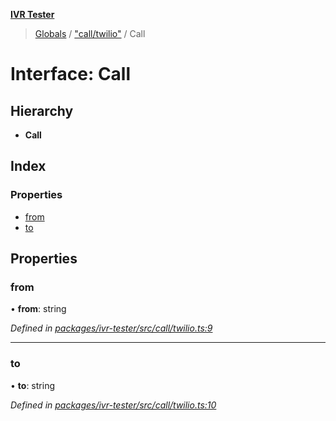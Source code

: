 **[IVR Tester](../README.md)**

> [Globals](../README.md) / ["call/twilio"](../modules/_call_twilio_.md) / Call

# Interface: Call

## Hierarchy

* **Call**

## Index

### Properties

* [from](_call_twilio_.call.md#from)
* [to](_call_twilio_.call.md#to)

## Properties

### from

•  **from**: string

*Defined in [packages/ivr-tester/src/call/twilio.ts:9](https://github.com/SketchingDev/ivr-tester/blob/437ae33/packages/ivr-tester/src/call/twilio.ts#L9)*

___

### to

•  **to**: string

*Defined in [packages/ivr-tester/src/call/twilio.ts:10](https://github.com/SketchingDev/ivr-tester/blob/437ae33/packages/ivr-tester/src/call/twilio.ts#L10)*
